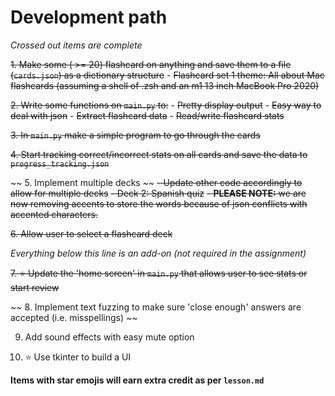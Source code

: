 # Development path

*Crossed out items are complete*

~~1. Make some ( >= 20) flashcard on anything and save them to a file (`cards.json`) as a dictionary structure~~
    - ~~Flashcard set 1 theme: All about Mac flashcards (assuming a shell of .zsh and an m1 13 inch MacBook Pro 2020)~~


~~2. Write some functions on `main.py` to:~~
    - ~~Pretty display output~~
    - ~~Easy way to deal with json~~
        - ~~Extract flashcard data~~
        - ~~Read/write flashcard stats~~

~~3. In `main.py` make a simple program to go through the cards~~

~~4. Start tracking correct/incorrect stats on all cards and save the data to `progress_tracking.json`~~

~~ 5. Implement multiple decks ~~
    ~~- Update other code accordingly to allow for multiple decks~~
    ~~- Deck 2: Spanish quiz~~
    ~~- **PLEASE NOTE:** we are now removing accents to store the words because of json conflicts with accented characters.~~

~~6. Allow user to select a flashcard deck~~

*Everything below this line is an add-on (not required in the assignment)*

~~7. ⭐️ Update the 'home screen' in `main.py` that allows user to see stats or start review~~

~~ 8. Implement text fuzzing to make sure 'close enough' answers are accepted (i.e. misspellings) ~~

9. Add sound effects with easy mute option

10. ⭐️ Use tkinter to build a UI

**Items with star emojis will earn extra credit as per `lesson.md`**